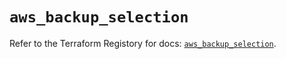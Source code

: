 # `aws_backup_selection`

Refer to the Terraform Registory for docs: [`aws_backup_selection`](https://www.terraform.io/docs/providers/aws/r/backup_selection).
